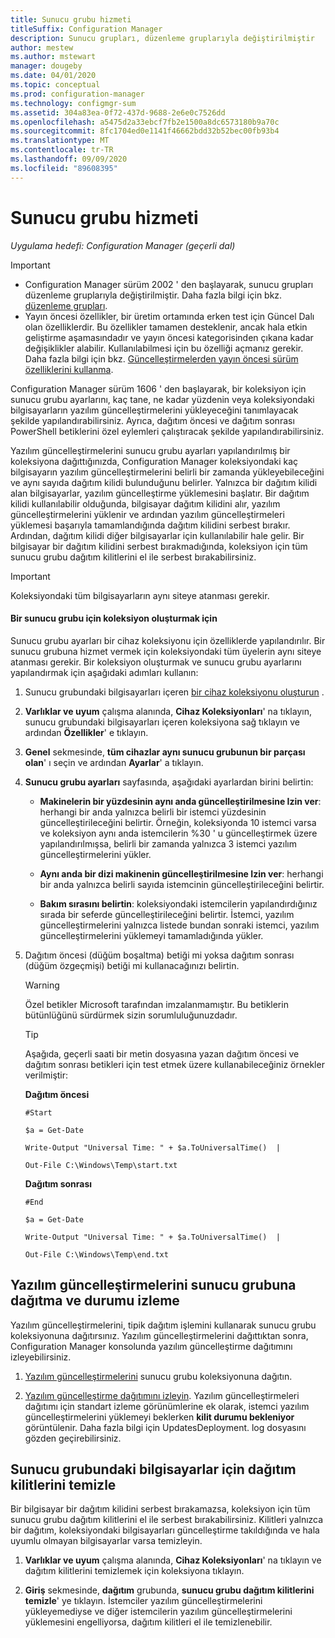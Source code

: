 ```yaml
---
title: Sunucu grubu hizmeti
titleSuffix: Configuration Manager
description: Sunucu grupları, düzenleme gruplarıyla değiştirilmiştir
author: mestew
ms.author: mstewart
manager: dougeby
ms.date: 04/01/2020
ms.topic: conceptual
ms.prod: configuration-manager
ms.technology: configmgr-sum
ms.assetid: 304a83ea-0f72-437d-9688-2e6e0c7526dd
ms.openlocfilehash: a5475d2a33ebcf7fb2e1500a8dc6573180b9a70c
ms.sourcegitcommit: 8fc1704ed0e1141f46662bdd32b52bec00fb93b4
ms.translationtype: MT
ms.contentlocale: tr-TR
ms.lasthandoff: 09/09/2020
ms.locfileid: "89608395"
---
```

# <a name="service-a-server-group"></a>Sunucu grubu hizmeti

*Uygulama hedefi: Configuration Manager (geçerli dal)*

>[!IMPORTANT]
> - Configuration Manager sürüm 2002 ' den başlayarak, sunucu grupları düzenleme gruplarıyla değiştirilmiştir. Daha fazla bilgi için bkz. [düzenleme grupları](orchestration-groups.md).
> - Yayın öncesi özellikler, bir üretim ortamında erken test için Güncel Dalı olan özelliklerdir. Bu özellikler tamamen desteklenir, ancak hala etkin geliştirme aşamasındadır ve yayın öncesi kategorisinden çıkana kadar değişiklikler alabilir. Kullanılabilmesi için bu özelliği açmanız gerekir. Daha fazla bilgi için bkz. [Güncelleştirmelerden yayın öncesi sürüm özelliklerini kullanma](../../core/servers/manage/install-in-console-updates.md#bkmk_prerelease).

Configuration Manager sürüm 1606 ' den başlayarak, bir koleksiyon için sunucu grubu ayarlarını, kaç tane, ne kadar yüzdenin veya koleksiyondaki bilgisayarların yazılım güncelleştirmelerini yükleyeceğini tanımlayacak şekilde yapılandırabilirsiniz. Ayrıca, dağıtım öncesi ve dağıtım sonrası PowerShell betiklerini özel eylemleri çalıştıracak şekilde yapılandırabilirsiniz.

Yazılım güncelleştirmelerini sunucu grubu ayarları yapılandırılmış bir koleksiyona dağıttığınızda, Configuration Manager koleksiyondaki kaç bilgisayarın yazılım güncelleştirmelerini belirli bir zamanda yükleyebileceğini ve aynı sayıda dağıtım kilidi bulunduğunu belirler. Yalnızca bir dağıtım kilidi alan bilgisayarlar, yazılım güncelleştirme yüklemesini başlatır. Bir dağıtım kilidi kullanılabilir olduğunda, bilgisayar dağıtım kilidini alır, yazılım güncelleştirmelerini yüklenir ve ardından yazılım güncelleştirmeleri yüklemesi başarıyla tamamlandığında dağıtım kilidini serbest bırakır. Ardından, dağıtım kilidi diğer bilgisayarlar için kullanılabilir hale gelir. Bir bilgisayar bir dağıtım kilidini serbest bırakmadığında, koleksiyon için tüm sunucu grubu dağıtım kilitlerini el ile serbest bırakabilirsiniz.

>[!IMPORTANT]
>Koleksiyondaki tüm bilgisayarların aynı siteye atanması gerekir.

#### <a name="to-create-a-collection-for-a-server-group"></a>Bir sunucu grubu için koleksiyon oluşturmak için  
Sunucu grubu ayarları bir cihaz koleksiyonu için özelliklerde yapılandırılır. Bir sunucu grubuna hizmet vermek için koleksiyondaki tüm üyelerin aynı siteye atanması gerekir. Bir koleksiyon oluşturmak ve sunucu grubu ayarlarını yapılandırmak için aşağıdaki adımları kullanın:
1.  Sunucu grubundaki bilgisayarları içeren [bir cihaz koleksiyonu oluşturun](../../core/clients/manage/collections/create-collections.md) .  

2.  **Varlıklar ve uyum** çalışma alanında, **Cihaz Koleksiyonları**' na tıklayın, sunucu grubundaki bilgisayarları içeren koleksiyona sağ tıklayın ve ardından **Özellikler**' e tıklayın.  

3.  **Genel** sekmesinde, **tüm cihazlar aynı sunucu grubunun bir parçası olan**' ı seçin ve ardından **Ayarlar**' a tıklayın.  

4.  **Sunucu grubu ayarları** sayfasında, aşağıdaki ayarlardan birini belirtin:  

    -   **Makinelerin bir yüzdesinin aynı anda güncelleştirilmesine Izin ver**: herhangi bir anda yalnızca belirli bir istemci yüzdesinin güncelleştirileceğini belirtir. Örneğin, koleksiyonda 10 istemci varsa ve koleksiyon aynı anda istemcilerin %30 ' u güncelleştirmek üzere yapılandırılmışsa, belirli bir zamanda yalnızca 3 istemci yazılım güncelleştirmelerini yükler.  

    -   **Aynı anda bir dizi makinenin güncelleştirilmesine Izin ver**: herhangi bir anda yalnızca belirli sayıda istemcinin güncelleştirileceğini belirtir.  

    -   **Bakım sırasını belirtin**: koleksiyondaki istemcilerin yapılandırdığınız sırada bir seferde güncelleştirileceğini belirtir. İstemci, yazılım güncelleştirmelerini yalnızca listede bundan sonraki istemci, yazılım güncelleştirmelerini yüklemeyi tamamladığında yükler.  

5.  Dağıtım öncesi (düğüm boşaltma) betiği mi yoksa dağıtım sonrası (düğüm özgeçmişi) betiği mi kullanacağınızı belirtin.  

    > [!WARNING]
    > Özel betikler Microsoft tarafından imzalanmamıştır. Bu betiklerin bütünlüğünü sürdürmek sizin sorumluluğunuzdadır.

    > [!TIP]  
    > Aşağıda, geçerli saati bir metin dosyasına yazan dağıtım öncesi ve dağıtım sonrası betikleri için test etmek üzere kullanabileceğiniz örnekler verilmiştir:  
    >   
    >  **Dağıtım öncesi**  
    >   
    >  `#Start`  
    >   
    >  `$a = Get-Date`  
    >   
    >  `Write-Output "Universal Time: " + $a.ToUniversalTime()  |`  
    >   
    >  `Out-File C:\Windows\Temp\start.txt`  
    >   
    >  **Dağıtım sonrası**  
    >   
    >  `#End`  
    >   
    >  `$a = Get-Date`  
    >   
    >  `Write-Output "Universal Time: " + $a.ToUniversalTime()  |`  
    >   
    >  `Out-File C:\Windows\Temp\end.txt`  

## <a name="deploy-software-updates-to-the-server-group-and-monitor-status"></a>Yazılım güncelleştirmelerini sunucu grubuna dağıtma ve durumu izleme  
Yazılım güncelleştirmelerini, tipik dağıtım işlemini kullanarak sunucu grubu koleksiyonuna dağıtırsınız. Yazılım güncelleştirmelerini dağıttıktan sonra, Configuration Manager konsolunda yazılım güncelleştirme dağıtımını izleyebilirsiniz.
1.  [Yazılım güncelleştirmelerini](manually-deploy-software-updates.md) sunucu grubu koleksiyonuna dağıtın.   

2.  [Yazılım güncelleştirme dağıtımını izleyin](monitor-software-updates.md). Yazılım güncelleştirmeleri dağıtımı için standart izleme görünümlerine ek olarak, istemci yazılım güncelleştirmelerini yüklemeyi beklerken **kilit durumu bekleniyor** görüntülenir. Daha fazla bilgi için UpdatesDeployment. log dosyasını gözden geçirebilirsiniz.


## <a name="clear-the-deployment-locks-for-computers-in-a-server-group"></a>Sunucu grubundaki bilgisayarlar için dağıtım kilitlerini temizle  
Bir bilgisayar bir dağıtım kilidini serbest bırakamazsa, koleksiyon için tüm sunucu grubu dağıtım kilitlerini el ile serbest bırakabilirsiniz. Kilitleri yalnızca bir dağıtım, koleksiyondaki bilgisayarları güncelleştirme takıldığında ve hala uyumlu olmayan bilgisayarlar varsa temizleyin.  
1.  **Varlıklar ve uyum** çalışma alanında, **Cihaz Koleksiyonları**' na tıklayın ve dağıtım kilitlerini temizlemek için koleksiyona tıklayın.  

2.  **Giriş** sekmesinde, **dağıtım** grubunda, **sunucu grubu dağıtım kilitlerini temizle**' ye tıklayın. İstemciler yazılım güncelleştirmelerini yükleyemediyse ve diğer istemcilerin yazılım güncelleştirmelerini yüklemesini engelliyorsa, dağıtım kilitleri el ile temizlenebilir.  
